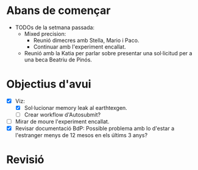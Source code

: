 
# Abans de començar
- TODOs de la setmana passada:
	- Mixed precision:
		- Reunió dimecres amb Stella, Mario i Paco.
		- Continuar amb l'experiment encallat.
	- Reunió amb la Katia per parlar sobre presentar una sol·licitud per a una beca Beatriu de Pinós.
# Objectius d'avui
- [x] Viz:
	- [x] Sol·lucionar memory leak al earthtexgen.
	- [ ] Crear workflow d'Autosubmit?
- [ ] Mirar de moure l'experiment encallat.
- [x] Revisar documentació BdP:
      Possible problema amb lo d'estar a l'estranger menys de 12 mesos en els últims 3 anys?
# Revisió






























































































































































































































































































































































































































































































































































































































































































































































































































































































































































































































































































































































































































































































































































































































































































































































































































































































































































































































































































































































































































































































































































































































































































































































































































































































































































































































































































































































































































































































































































































































































































































































































































































































































































































































































































































































































































































































































































































































































































































































































































































































































































































































































































































































































































































































































































































































































































































































































































































































































































































































































